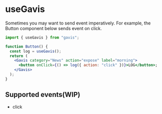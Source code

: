 # useGavis

Sometimes you may want to send event imperatively. For example, the Button component below sends event on click.

```jsx
import { useGavis } from "gavis";

function Button() {
  const log = useGavis();
  return (
    <Gavis category="News" action="expose" label="morning">
      <button onClick={() => log({ action: "click" })}>LOG</button>;
    </Gavis>
  );
}
```

## Supported events(WIP)

- click
